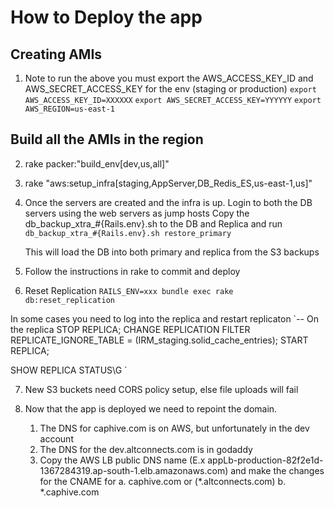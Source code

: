 # How to Deploy the app

## Creating AMIs
1. Note to run the above you must export the AWS_ACCESS_KEY_ID and AWS_SECRET_ACCESS_KEY for the env (staging or production)
`export AWS_ACCESS_KEY_ID=XXXXXX`
`export AWS_SECRET_ACCESS_KEY=YYYYYY`
`export AWS_REGION=us-east-1`

## Build all the AMIs in the region
2. rake packer:"build_env[dev,us,all]"

3. rake "aws:setup_infra[staging,AppServer,DB_Redis_ES,us-east-1,us]"

4. Once the servers are created and the infra is up. Login to both the DB servers using the web servers as jump hosts
   Copy the db_backup_xtra_#{Rails.env}.sh to the DB and Replica and run
   `db_backup_xtra_#{Rails.env}.sh restore_primary`

   This will load the DB into both primary and replica from the S3 backups

5. Follow the instructions in rake to commit and deploy

6. Reset Replication
  `RAILS_ENV=xxx bundle exec rake db:reset_replication`

  In some cases you need to log into the replica and restart replicaton
  `-- On the replica
  STOP REPLICA;
  CHANGE REPLICATION FILTER
    REPLICATE_IGNORE_TABLE = (IRM_staging.solid_cache_entries);
  START REPLICA;

  SHOW REPLICA STATUS\G
  `

7. New S3 buckets need CORS policy setup, else file uploads will fail

8. Now that the app is deployed we need to repoint the domain.
    1. The DNS for caphive.com is on AWS, but unfortunately in the dev account
    2. The DNS for the dev.altconnects.com is in godaddy
    3. Copy the AWS LB public DNS name (E.x appLb-production-82f2e1d-1367284319.ap-south-1.elb.amazonaws.com) and make the changes for the CNAME for
        a. caphive.com or (*.altconnects.com)
        b. *.caphive.com